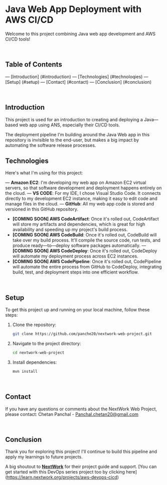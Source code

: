# Java Web App Deployment with AWS CI/CD

Welcome to this project combining Java web app development and AWS CI/CD tools!

<br>

## Table of Contents
— [Introduction] (#introduction)
— [Technologies] (#technoloqies)
— [Setup] (#setup)
— [Contact] (#contact)
— [Conclusion] (#conclusion)

<br>

## Introduction
This project is used for an introduction to creating and deploying a Java—based web
app using ANS, especially their CI/CD tools.

The deployment pipeline I'm building around the Java Web app in this repository is
invisible to the end-user, but makes a big impact by automating the software release
processes.

## Technologies
Here's what I'm using for this project:

— **Amazon EC2**: I'm developing my web app on Amazon EC2 virtual servers, so that
software development and deployment happens entirely on the cloud.
— **VS CODE**: For my IDE, I chose Visual Studio Code. It connects directly to my
development EC2 instance, making it easy to edit code and manage files in the cloud.
— **GitHub**: All my web app code is stored and versioned in this GitHub repository.
- **[COMING SOON] AWS CodeArtifact**: Once it's rolled out, CodeArtifact will store
my artifacts and dependencies, which is great for high availability and speeding up
my project's build process.
- **[COMING SOON] AWS CodeBuild**: Once it's rolled out, CodeBuild will take over my
build process. It'll compile the source code, run tests, and produce ready—to—deploy
software packages automatically.
— **[COMING SOON] AWS CodeDeploy**: Once it's rolled out, CodeDeploy will automate my
deployment process across EC2 instances.
- **[COMING SOON] AWS CodePipeline**: Once it's rolled out, CodePipeline will automate
the entire process from GitHub to CodeDeploy, integrating build, test, and deployment 
steps into one efficient workflow.

<br>

## Setup
To get this project up and running on your local machine, follow these steps:

1. Clone the repository:
    ```bash
    git clone https://github.com/panche20/nextwork-web-project.git
    ```
2. Navigate to the project directory:
    ```bash
    cd nextwork-web-project
    ```
3. Install dependencies:
    ```bash
    mvn install
    ```
<br>

## Contact

If you have any questions or comments about the NextWork Web Project, please contact:
Chetan Panchal - Panchal.chetan20@gmail.com

<br>

## Conclusion
Thank you for exploring this project! I'll continue to build this pipeline and apply
my learnings to future projects.

A big shoutout to **[NextWork](https://learn.nextwork.org/app)** for their project
guide and support. [You can get started with this DevOps series project too by
clicking here] (https://learn.nextwork.org/projects/aws-devops-cicd)
